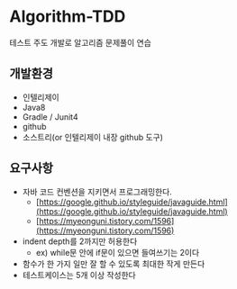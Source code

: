 # Algorithm-TDD
테스트 주도 개발로 알고리즘 문제풀이 연습

## 개발환경
* 인텔리제이
* Java8
* Gradle / Junit4
* github
* 소스트리(or 인텔리제이 내장 github 도구)

## 요구사항
* 자바 코드 컨벤션을 지키면서 프로그래밍한다.
    * [https://google.github.io/styleguide/javaguide.html](https://google.github.io/styleguide/javaguide.html)
    * [https://myeonguni.tistory.com/1596](https://myeonguni.tistory.com/1596)
* indent depth를 2까지만 허용한다
    * ex) while문 안에 if문이 있으면 들여쓰기는 2이다
* 함수가 한 가지 일만 잘 할 수 있도록 최대한 작게 만든다
* 테스트케이스는 5개 이상 작성한다
